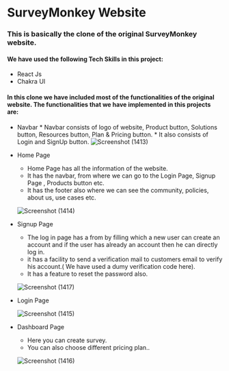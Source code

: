 # SurveyMonkey Website 
### This is basically the clone of the original SurveyMonkey website.
#### We have used the following Tech Skills in this project:
* React Js
* Chakra UI
#### In this clone we have included most of the functionalities of the original website. The functionalities that we have implemented in this projects are:
* Navbar
       * Navbar consists of logo of website, Product button, Solutions button, Resources button, Plan & Pricing button.
       * It also consists of Login and SignUp button.
      ![Screenshot (1413)](https://user-images.githubusercontent.com/103936619/191679186-d6c7aefc-db8d-4287-86b7-35de7c2e1eb9.png)
      
* Home Page
     * Home Page has all the information of the website.
     * It has the navbar, from where we can go to the Login Page, Signup Page , Products button etc.
     * It has the footer also where we can see the community, policies, about us, use cases etc.
     
     ![Screenshot (1414)](https://user-images.githubusercontent.com/103936619/191677246-664de493-8024-4d96-8567-32a408644422.png)

* Signup Page
     * The log in page has a from by filling which a new user can create an account and if the user has already an account then he can directly log in.
     * it has a facility to send a verification mail to customers email to verify his account.( We have used a dumy verification code here).
     * It has a feature to reset the password also.
     
     ![Screenshot (1417)](https://user-images.githubusercontent.com/103936619/191677522-e1cbc57a-7440-4663-9bc6-ce87749c6d92.png)
     
* Login Page

     ![Screenshot (1415)](https://user-images.githubusercontent.com/103936619/191677396-9a79f9e8-9f54-4a53-a5e8-e8cc079bc64a.png)
     
 * Dashboard Page
     * Here you can create survey.
     * You can also choose different pricing plan..
     
     ![Screenshot (1416)](https://user-images.githubusercontent.com/103936619/191678086-1349fa9d-20ef-4b7b-a075-98cc8375a1dd.png)


